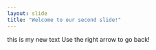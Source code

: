 ```yaml
---
layout: slide
title: "Welcome to our second slide!"
---
```

this is my new text
Use the right arrow to go back!
